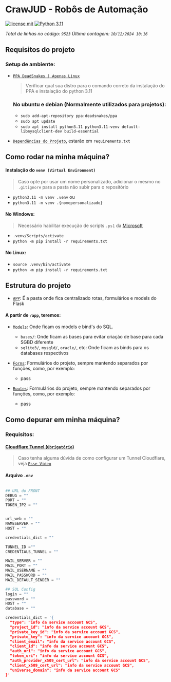 # CrawJUD - Robôs de Automação

[![license mit](https://img.shields.io/badge/licence-MIT-blue.svg)](./LICENSE)
[![Python 3.11](https://shields.io/badge/python-3.11%20-green?logo=python)](https://python.org/downloads/release/python-3119/)

_Total de linhas no código: `9523`_
_Última contagem: `10/12/2024 10:16`_

## Requisitos do projeto

### Setup de ambiente:

- [`PPA DeadSnakes | Apenas Linux`](https://launchpad.net/~deadsnakes/+archive/ubuntu/ppa#ppa-install)

  > Verificar qual sua distro para o comando correto da instalação do PPA e instalação do python 3.11

  ### No ubuntu e debian (Normalmente utilizados para projetos):

  - `sudo add-apt-repository ppa:deadsnakes/ppa`
  - `sudo apt update`
  - `sudo apt install python3.11 python3.11-venv default-libmysqlclient-dev build-essential`

- [`Dependências do Projeto`](./requirements.txt), estarão em `requirements.txt`

## Como rodar na minha máquina?

#### Instalação do `venv (Virtual Environment)`

> Caso opte por usar um nome personalizado, adicionar o mesmo no `.gitignore` para a pasta não subir para o repositório

- `python3.11 -m venv .venv`
  ou
- `python3.11 -m venv .{nomepersonalizado}`

#### No Windows:

> Necessário habilitar execução de scripts `.ps1` da [Microsoft](https://learn.microsoft.com/pt-br/powershell/module/microsoft.powershell.core/about/about_execution_policies?view=powershell-7.4)

- `.venv/Scripts/activate`
- `python -m pip install -r requirements.txt`

#### No Linux:

- `source .venv/bin/activate`
- `python -m pip install -r requirements.txt`

## Estrutura do projeto

- [`APP`](./app/): É a pasta onde fica centralizado rotas, formulários e models do Flask

#### A partir de `/app`, teremos:

- [`Models`](./app/models/): Onde ficam os models e bind's do SQL.

  - `bases/`: Onde ficam as bases para evitar criação de base para cada SGBD diferente
  - `sqlite3/`, `mysqld/`, `oracle/`, etc: Onde ficam as binds para os databases respectivos

- [`Forms`](./app/Forms/): Formulários do projeto, sempre mantendo separados por funções, como, por exemplo:

  - pass

- [`Routes`](./app/routes/): Formulários do projeto, sempre mantendo separados por funções, como, por exemplo:
  - pass

## Como depurar em minha máquina?

### Requisitos:

#### [Cloudflare Tunnel (`Obrigatório`)](https://developers.cloudflare.com/cloudflare-one/connections/connect-networks/)

> Caso tenha alguma dúvida de como configurar um Tunnel Cloudflare, veja [`Esse Video`](https://www.youtube.com/watch?v=Y0LTZZCyPko&t=123s)

#### Arquivo `.env`

```python

## URL do FRONT
DEBUG = ""
PORT = ""
TOKEN_IP2 = ""


url_web = ""
NAMESERVER = ""
HOST = ""

credentials_dict = ""

TUNNEL_ID =""
CREDENTIALS_TUNNEL = ""

MAIL_SERVER = ""
MAIL_PORT = ""
MAIL_USERNAME = ""
MAIL_PASSWORD = ""
MAIL_DEFAULT_SENDER = ""

## SQL Config
login = ""
password = ""
HOST = ""
database = ""

credentials_dict = '{
  "type": "info da service account GCS",
  "project_id": "info da service account GCS",
  "private_key_id": "info da service account GCS",
  "private_key": "info da service account GCS",
  "client_email": "info da service account GCS",
  "client_id": "info da service account GCS",
  "auth_uri": "info da service account GCS",
  "token_uri": "info da service account GCS",
  "auth_provider_x509_cert_url": "info da service account GCS",
  "client_x509_cert_url": "info da service account GCS",
  "universe_domain": "info da service account GCS"
}'


```
